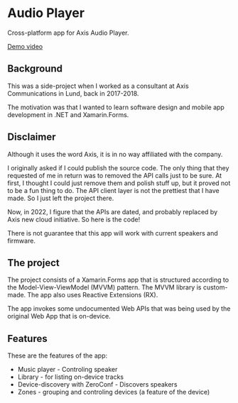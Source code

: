 # Audio Player

Cross-platform app for Axis Audio Player. 

[Demo video](https://youtu.be/WcQDYZiyFVw)

## Background

This was a side-project when I worked as a consultant at Axis Communications in Lund, back in 2017-2018.

The motivation was that I wanted to learn software design and mobile app development in .NET and Xamarin.Forms.

## Disclaimer

Although it uses the word Axis, it is in no way affiliated with the company.

I originally asked if I could publish the source code. The only thing that they requested of me in return was to removed the API calls just to be sure. At first, I thought I could just remove them and polish stuff up, but it proved not to be a fun thing to do. The API client layer is not the prettiest that I have made. So I just left the project there.

Now, in 2022, I figure that the APIs are dated, and probably replaced by Axis new cloud initiative. So here is the code!

There is not guarantee that this app will work with current speakers and firmware.

## The project

The project consists of a Xamarin.Forms app that is structured according to the Model-View-ViewModel (MVVM) pattern. The MVVM library is custom-made. The app also uses Reactive Extensions (RX).

The app invokes some undocumented Web APIs that was being used by the original Web App that is on-device.

## Features

These are the features of the app:

* Music player - Controling speaker
* Library - for listing on-device tracks
* Device-discovery with ZeroConf - Discovers speakers
* Zones - grouping and controling devices (a feature of the device)
